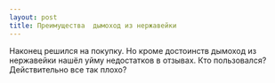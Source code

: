 ```yaml
---
layout: post 
title: Преимущества  дымоход из нержавейки 
--- 
```

Наконец решился на покупку. Но кроме достоинств  дымоход из нержавейки нашёл уйму недостатков в отзывах. Кто пользовался? Действительно все так плохо?